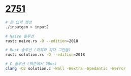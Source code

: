 [2751](https://www.acmicpc.net/problem/2751)
========

```bash
# 큰 입력 생성
./inputgen > input2

# Naive 솔루션
rustc naive.rs -O --edition=2018

# Rust 솔루션 (최적화 하다 그만둠)
rustc solution.rs -O --edition=2018

# C 솔루션 (백준에서 28ms)
clang -O2 solution.c -Wall -Wextra -Wpedantic -Werror
```
